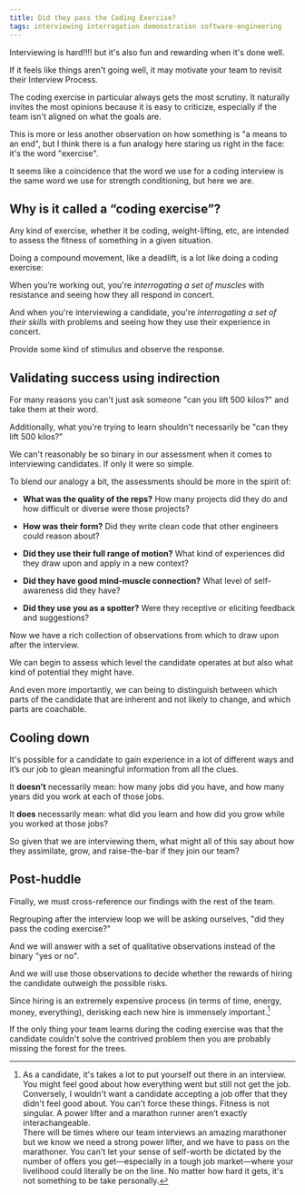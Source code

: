 ```yaml
---
title: Did they pass the Coding Exercise?
tags: interviewing interrogation demonstration software-engineering
---
```


Interviewing is hard!!!! but it's also fun and rewarding when it's done well.

If it feels like things aren't going well, it may motivate your team to revisit their Interview Process. 

The coding exercise in particular always gets the most scrutiny. It naturally invites the most opinions because it is easy to criticize, especially if the team isn't aligned on what the goals are.

This is more or less another observation on how something is "a means to an end", but I think there is a fun analogy here staring us right in the face: it's the word "exercise".

It seems like a coincidence that the word we use for a coding interview is the same word we use for strength conditioning, but here we are.


## Why is it called a “coding exercise”?

Any kind of exercise, whether it be coding, weight-lifting, etc, are intended to assess the fitness of something in a given situation.

Doing a compound movement, like a deadlift, is a lot like doing a coding exercise: 

When you’re working out, you're _interrogating a set of muscles_ with resistance and seeing how they all respond in concert. 

And when you're interviewing a candidate, you're _interrogating a set of their skills_ with problems and seeing how they use their experience in concert. 

Provide some kind of stimulus and observe the response. 


## Validating success using indirection

For many reasons you can't just ask someone "can you lift 500 kilos?" and take them at their word. 

Additionally, what you're trying to learn shouldn't necessarily be "can they lift 500 kilos?"

We can't reasonably be so binary in our assessment when it comes to interviewing candidates. If only it were so simple.

To blend our analogy a bit, the assessments should be more in the spirit of: 

- **What was the quality of the reps?** 
  How many projects did they do and how difficult or diverse were those projects?
  
- **How was their form?** 
  Did they write clean code that other engineers could reason about?
  
- **Did they use their full range of motion?** 
  What kind of experiences did they draw upon and apply in a new context?
  
- **Did they have good mind-muscle connection?** 
  What level of self-awareness did they have?
  
- **Did they use you as a spotter?**
  Were they receptive or eliciting feedback and suggestions?
  
  
Now we have a rich collection of observations from which to draw upon after the interview.

We can begin to assess which level the candidate operates at but also what kind of potential they might have.

And even more importantly, we can being to distinguish between which parts of the candidate that are inherent and not likely to change, and which parts are coachable. 


## Cooling down

It's possible for a candidate to gain experience in a lot of different ways and it’s our job to glean meaningful information from all the clues. 

It **doesn’t** necessarily mean: how many jobs did you have, and how many years did you work at each of those jobs. 

It **does** necessarily mean: what did you learn and how did you grow while you worked at those jobs?

So given that we are interviewing them, what might all of this say about how they assimilate, grow, and raise-the-bar if they join our team?


## Post-huddle

Finally, we must cross-reference our findings with the rest of the team.

Regrouping after the interview loop we will be asking ourselves, "did they pass the coding exercise?"

And we will answer with a set of qualitative observations instead of the binary "yes or no".

And we will use those observations to decide whether the rewards of hiring the candidate outweigh the possible risks.

Since hiring is an extremely expensive process (in terms of time, energy, money, everything), derisking each new hire is immensely important.[^recovery] 

If the only thing your team learns during the coding exercise was that the candidate couldn't solve the contrived problem then you are probably missing the forest for the trees.  


[^recovery]: As a candidate, it's takes a lot to put yourself out there in an interview. You might feel good about how everything went but still not get the job.  
Conversely, I wouldn't want a candidate accepting a job offer that they didn't feel good about. You can't force these things. Fitness is not singular. A power lifter and a marathon runner aren’t exactly interachangeable.  
There will be times where our team interviews an amazing marathoner but we know we need a strong power lifter, and we have to pass on the marathoner. You can't let your sense of self-worth be dictated by the number of offers you get—especially in a tough job market—where your livelihood could literally be on the line. No matter how hard it gets, it's not something to be take personally.
